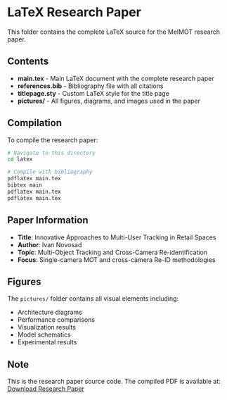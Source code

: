 # LaTeX Research Paper

This folder contains the complete LaTeX source for the MelMOT research paper.

## Contents

- **main.tex** - Main LaTeX document with the complete research paper
- **references.bib** - Bibliography file with all citations
- **titlepage.sty** - Custom LaTeX style for the title page
- **pictures/** - All figures, diagrams, and images used in the paper

## Compilation

To compile the research paper:

```bash
# Navigate to this directory
cd latex

# Compile with bibliography
pdflatex main.tex
bibtex main
pdflatex main.tex
pdflatex main.tex
```

## Paper Information

- **Title**: Innovative Approaches to Multi-User Tracking in Retail Spaces
- **Author**: Ivan Novosad
- **Topic**: Multi-Object Tracking and Cross-Camera Re-identification
- **Focus**: Single-camera MOT and cross-camera Re-ID methodologies

## Figures

The `pictures/` folder contains all visual elements including:
- Architecture diagrams
- Performance comparisons
- Visualization results
- Model schematics
- Experimental results

## Note

This is the research paper source code. The compiled PDF is available at:
[Download Research Paper](https://drive.google.com/file/d/1r1hOHQpZdUl5fumM93CqdrHqX0_uswO0/view)
